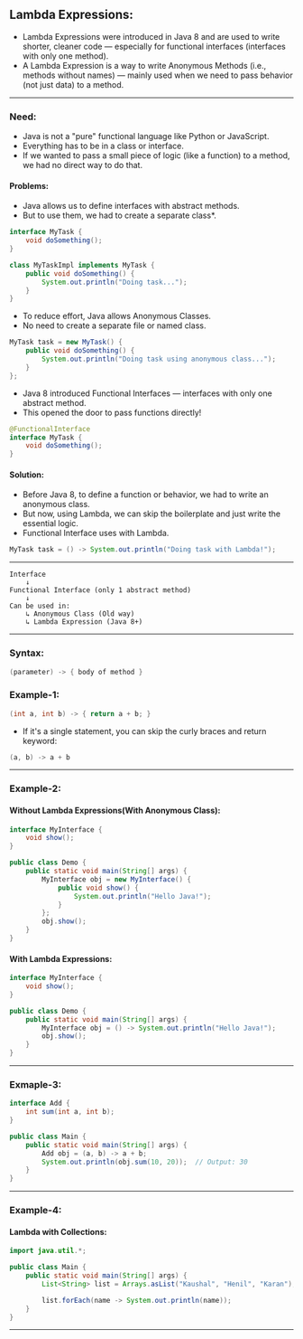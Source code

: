 ## **Lambda Expressions:**

- Lambda Expressions were introduced in Java 8 and are used to write shorter, cleaner code — especially for functional interfaces (interfaces with only one method).
- A Lambda Expression is a way to write Anonymous Methods (i.e., methods without names) — mainly used when we need to pass behavior (not just data) to a method.

---

### **Need:**

- Java is not a "pure" functional language like Python or JavaScript.
- Everything has to be in a class or interface.
- If we wanted to pass a small piece of logic (like a function) to a method, we had no direct way to do that.

#### **Problems:**

- Java allows us to define interfaces with abstract methods.
- But to use them, we had to create a separate class*.

```java
interface MyTask {
    void doSomething();
}

class MyTaskImpl implements MyTask {
    public void doSomething() {
        System.out.println("Doing task...");
    }
}
```

- To reduce effort, Java allows Anonymous Classes.
- No need to create a separate file or named class.

```java
MyTask task = new MyTask() {
    public void doSomething() {
        System.out.println("Doing task using anonymous class...");
    }
};
```

- Java 8 introduced Functional Interfaces — interfaces with only one abstract method.
- This opened the door to pass functions directly!

```java
@FunctionalInterface
interface MyTask {
    void doSomething();
}
```

#### **Solution:**

- Before Java 8, to define a function or behavior, we had to write an anonymous class.
- But now, using Lambda, we can skip the boilerplate and just write the essential logic.
- Functional Interface uses with Lambda.

```java
MyTask task = () -> System.out.println("Doing task with Lambda!");
```

---

```plaintext
Interface 
    ↓
Functional Interface (only 1 abstract method)
    ↓
Can be used in:
    ↳ Anonymous Class (Old way)
    ↳ Lambda Expression (Java 8+)
```

---

### **Syntax:**

```java
(parameter) -> { body of method }
```

### **Example-1:**

```java
(int a, int b) -> { return a + b; }
```

- If it's a single statement, you can skip the curly braces and return keyword:

```java
(a, b) -> a + b
```

---

### **Example-2:**

#### Without Lambda Expressions(With Anonymous Class):

```java
interface MyInterface {
    void show();
}

public class Demo {
    public static void main(String[] args) {
        MyInterface obj = new MyInterface() {
            public void show() {
                System.out.println("Hello Java!");
            }
        };
        obj.show();
    }
}
```

#### With Lambda Expressions:

```java
interface MyInterface {
    void show();
}

public class Demo {
    public static void main(String[] args) {
        MyInterface obj = () -> System.out.println("Hello Java!");
        obj.show();
    }
}
```

---

### **Exmaple-3:**

```java
interface Add {
    int sum(int a, int b);
}

public class Main {
    public static void main(String[] args) {
        Add obj = (a, b) -> a + b;
        System.out.println(obj.sum(10, 20));  // Output: 30
    }
}
```

---

### **Example-4:**

#### Lambda with Collections:

```java
import java.util.*;

public class Main {
    public static void main(String[] args) {
        List<String> list = Arrays.asList("Kaushal", "Henil", "Karan");

        list.forEach(name -> System.out.println(name));
    }
}
```

---